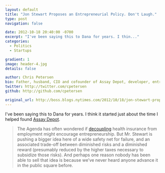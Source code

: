 ```yaml
---
layout: default
title: "Jon Stewart Proposes an Entrepreneurial Policy. Don't Laugh."
type: post
navigation: false

date: 2012-10-18 20:40:00 -0700
excerpt: "I've been saying this to Dana for years. I thin..."
categories:
  - Politics
  - Startups

gradient: 1
image: header-4.jpg
details: false

author: Chris Petersen
bio: Father, husband, CIO and cofounder of Assay Depot, developer, entrepreneur and technologist.
twitter: http://twitter.com/cpetersen
github: http://github.com/cpetersen

original_url: http://boss.blogs.nytimes.com/2012/10/18/jon-stewart-proposes-an-entrepreneurial-policy-dont-laugh/
---
```



I've been saying this to Dana for years. I think it started just about the time I helped found  [Assay Depot](http://www.assaydepot.com).

 > The Agenda has often wondered if [decoupling](http://boss.blogs.nytimes.com/2012/10/18/jon-stewart-proposes-an-entrepreneurial-policy-dont-laugh/boss.blogs.nytimes.com/2010/01/15/on-health-care-readers-speak-the-agenda-responds/) health insurance from employment might encourage entrepreneurship. But Mr. Stewart is pushing a bigger idea here of a wide safety net for failure, and an associated trade-off between diminished risks and a diminished reward (presumably reduced by the higher taxes necessary to subsidize those risks). And perhaps one reason nobody has been able to sell that idea is because we’ve never heard anyone advance it in the public square before.

